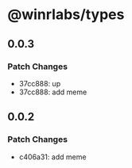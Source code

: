 # @winrlabs/types

## 0.0.3

### Patch Changes

- 37cc888: up
- 37cc888: add meme

## 0.0.2

### Patch Changes

- c406a31: add meme
